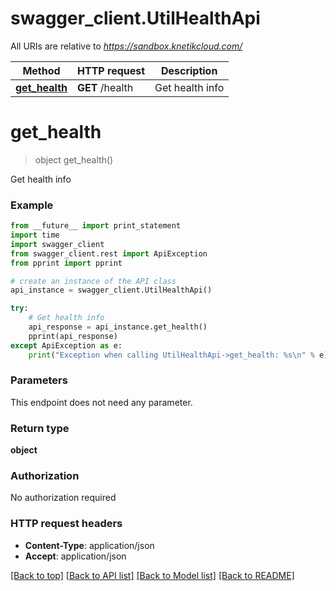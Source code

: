 # swagger_client.UtilHealthApi

All URIs are relative to *https://sandbox.knetikcloud.com/*

Method | HTTP request | Description
------------- | ------------- | -------------
[**get_health**](UtilHealthApi.md#get_health) | **GET** /health | Get health info


# **get_health**
> object get_health()

Get health info

### Example 
```python
from __future__ import print_statement
import time
import swagger_client
from swagger_client.rest import ApiException
from pprint import pprint

# create an instance of the API class
api_instance = swagger_client.UtilHealthApi()

try: 
    # Get health info
    api_response = api_instance.get_health()
    pprint(api_response)
except ApiException as e:
    print("Exception when calling UtilHealthApi->get_health: %s\n" % e)
```

### Parameters
This endpoint does not need any parameter.

### Return type

**object**

### Authorization

No authorization required

### HTTP request headers

 - **Content-Type**: application/json
 - **Accept**: application/json

[[Back to top]](#) [[Back to API list]](../README.md#documentation-for-api-endpoints) [[Back to Model list]](../README.md#documentation-for-models) [[Back to README]](../README.md)

